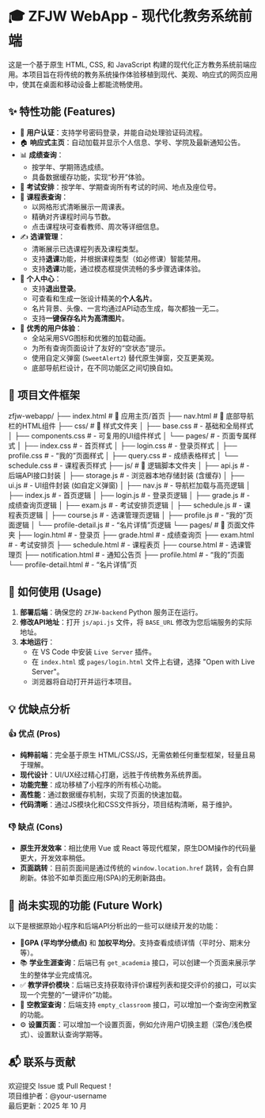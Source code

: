 # 🎓 ZFJW WebApp - 现代化教务系统前端

这是一个基于原生 HTML, CSS, 和 JavaScript 构建的现代化正方教务系统前端应用。本项目旨在将传统的教务系统操作体验移植到现代、美观、响应式的网页应用中，使其在桌面和移动设备上都能流畅使用。

## ✨ 特性功能 (Features)

-   🔐 **用户认证**：支持学号密码登录，并能自动处理验证码流程。
-   🏠 **响应式主页**：自动加载并显示个人信息、学号、学院及最新通知公告。
-   📊 **成绩查询**：
    -   按学年、学期筛选成绩。
    -   具备数据缓存功能，实现“秒开”体验。
-   📝 **考试安排**：按学年、学期查询所有考试的时间、地点及座位号。
-   📅 **课程表查询**：
    -   以网格形式清晰展示一周课表。
    -   精确对齐课程时间与节数。
    -   点击课程块可查看教师、周次等详细信息。
-   ✍️ **选课管理**：
    -   清晰展示已选课程列表及课程类型。
    -   支持**退课**功能，并根据课程类型（如必修课）智能禁用。
    -   支持**选课**功能，通过模态框提供流畅的多步骤选课体验。
-   👤 **个人中心**：
    -   支持**退出登录**。
    -   可查看和生成一张设计精美的**个人名片**。
    -   名片背景、头像、一言均通过API动态生成，每次都独一无二。
    -   支持**一键保存名片为高清图片**。
-   🎨 **优秀的用户体验**：
    * 全站采用SVG图标和优雅的加载动画。
    * 为所有查询页面设计了友好的“空状态”提示。
    * 使用自定义弹窗 (`SweetAlert2`) 替代原生弹窗，交互更美观。
    * 底部导航栏设计，在不同功能区之间切换自如。

## 📂 项目文件框架

zfjw-webapp/
├── index.html                 # 🏫 应用主页/首页
├── nav.html                   # 🧭 底部导航栏的HTML组件
├── css/                       # 🎨 样式文件夹
│   ├── base.css               #   - 基础和全局样式
│   ├── components.css         #   - 可复用的UI组件样式
│   └── pages/                 #   - 页面专属样式
│       ├── index.css          #   - 首页样式
│       ├── login.css          #   - 登录页样式
│       ├── profile.css        #   - “我的”页面样式
│       ├── query.css          #   - 成绩表格样式
│       └── schedule.css       #   - 课程表页样式
├── js/                        # 🚀 逻辑脚本文件夹
│   ├── api.js                 #   - 后端API接口封装
│   ├── storage.js             #   - 浏览器本地存储封装 (含缓存)
│   ├── ui.js                  #   - UI组件封装 (如自定义弹窗)
│   ├── nav.js                 #   - 导航栏加载与高亮逻辑
│   ├── index.js               #   - 首页逻辑
│   ├── login.js               #   - 登录页逻辑
│   ├── grade.js               #   - 成绩查询页逻辑
│   ├── exam.js                #   - 考试安排页逻辑
│   ├── schedule.js            #   - 课程表页逻辑
│   ├── course.js              #   - 选课管理页逻辑
│   ├── profile.js             #   - “我的”页面逻辑
│   └── profile-detail.js      #   - “名片详情”页逻辑
└── pages/                     # 📄 页面文件夹
    ├── login.html             #   - 登录页
    ├── grade.html             #   - 成绩查询页
    ├── exam.html              #   - 考试安排页
    ├── schedule.html          #   - 课程表页
    ├── course.html            #   - 选课管理页
    ├── notification.html      #   - 通知公告页
    ├── profile.html           #   - “我的”页面
    └── profile-detail.html    #   - “名片详情”页

## 🚀 如何使用 (Usage)

1.  **部署后端**：确保您的 `ZFJW-backend` Python 服务正在运行。
2.  **修改API地址**：打开 `js/api.js` 文件，将 `BASE_URL` 修改为您后端服务的实际地址。
3.  **本地运行**：
    * 在 VS Code 中安装 `Live Server` 插件。
    * 在 `index.html` 或 `pages/login.html` 文件上右键，选择 "Open with Live Server"。
    * 浏览器将自动打开并运行本项目。

## 💡 优缺点分析

### 👍 优点 (Pros)

* **纯粹前端**：完全基于原生 HTML/CSS/JS，无需依赖任何重型框架，轻量且易于理解。
* **现代设计**：UI/UX经过精心打磨，远胜于传统教务系统界面。
* **功能完整**：成功移植了小程序的所有核心功能。
* **高性能**：通过数据缓存机制，实现了页面的快速加载。
* **代码清晰**：通过JS模块化和CSS文件拆分，项目结构清晰，易于维护。

### 👎 缺点 (Cons)

* **原生开发效率**：相比使用 Vue 或 React 等现代框架，原生DOM操作的代码量更大，开发效率稍低。
* **页面跳转**：目前页面间是通过传统的 `window.location.href` 跳转，会有白屏刷新。体验不如单页面应用(SPA)的无刷新路由。

## 🚧 尚未实现的功能 (Future Work)

以下是根据原始小程序和后端API分析出的一些可以继续开发的功能：
* 💯**GPA (平均学分绩点)** 和 **加权平均分**。支持查看成绩详情（平时分、期末分等）。
* 📚 **学业生涯查询**：后端已有 `get_academia` 接口，可以创建一个页面来展示学生的整体学业完成情况。
* ✅ **教学评价模块**：后端已支持获取待评价课程列表和提交评价的接口，可以实现一个完整的“一键评价”功能。
* 🏢 **空教室查询**：后端支持 `empty_classroom` 接口，可以增加一个查询空闲教室的功能。
* ⚙️ **设置页面**：可以增加一个设置页面，例如允许用户切换主题（深色/浅色模式）、设置默认查询学期等。

## 📬 联系与贡献

欢迎提交 Issue 或 Pull Request！  
项目维护者：@your-username  
最后更新：2025 年 10 月
